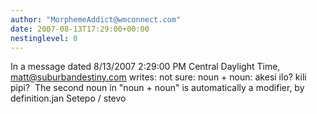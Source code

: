 ```yaml
---
author: "MorphemeAddict@wmconnect.com"
date: 2007-08-13T17:29:00+00:00
nestinglevel: 0
---
```

In a message dated 8/13/2007 2:29:00 PM Central Daylight Time, [matt@suburbandestiny.com](mailto://matt@suburbandestiny.com) writes:
not sure: noun + noun: akesi ilo? kili pipi?  The second noun in "noun + noun" is automatically a modifier, by definition.jan Setepo / stevo